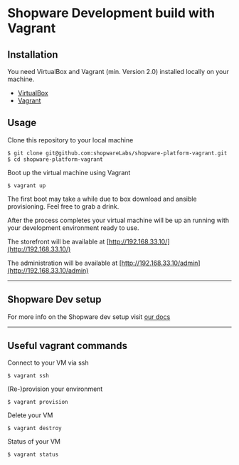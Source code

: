 Shopware Development build with Vagrant
=======================================

## Installation
You need VirtualBox and Vagrant (min. Version 2.0) installed locally on your machine.
- [VirtualBox](https://www.virtualbox.org/wiki/Downloads)
- [Vagrant](https://www.vagrantup.com/downloads.html)

## Usage

Clone this repository to your local machine
    
    $ git clone git@github.com:shopwareLabs/shopware-platform-vagrant.git
    $ cd shopware-platform-vagrant

Boot up the virtual machine using Vagrant
    
    $ vagrant up

The first boot may take a while due to box download and ansible provisioning. Feel free to grab a drink.

After the process completes your virtual machine will be up an running with your development environment ready to use. 

The storefront will be available at [http://192.168.33.10/](http://192.168.33.10/)

The administration will be available at [http://192.168.33.10/admin](http://192.168.33.10/admin)

---

## Shopware Dev setup

For more info on the Shopware dev setup visit [our docs](https://docs.shopware.com/en/shopware-platform-dev-en/getting-started/installation-guide)

---

## Useful vagrant commands 

Connect to your VM via ssh
    
    $ vagrant ssh 

(Re-)provision your environment

    $ vagrant provision

Delete your VM 

    $ vagrant destroy

Status of your VM

    $ vagrant status
